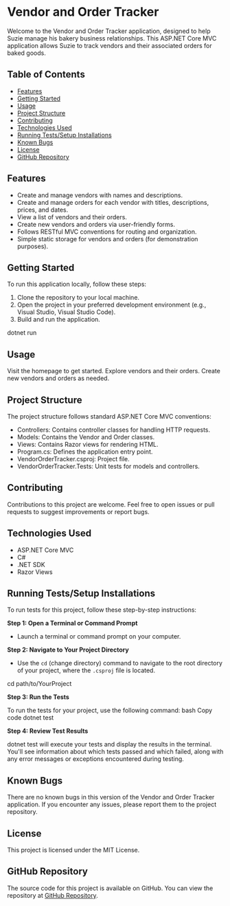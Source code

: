 # Vendor and Order Tracker

Welcome to the Vendor and Order Tracker application, designed to help Suzie manage his bakery business relationships. This ASP.NET Core MVC application allows Suzie to track vendors and their associated orders for baked goods.

## Table of Contents

- [Features](#features)
- [Getting Started](#getting-started)
- [Usage](#usage)
- [Project Structure](#project-structure)
- [Contributing](#contributing)
- [Technologies Used](#technologies-used)
- [Running Tests/Setup Installations](#running-tests)
- [Known Bugs](#known-bugs)
- [License](#license)
- [GitHub Repository](#github-repository)

## Features

- Create and manage vendors with names and descriptions.
- Create and manage orders for each vendor with titles, descriptions, prices, and dates.
- View a list of vendors and their orders.
- Create new vendors and orders via user-friendly forms.
- Follows RESTful MVC conventions for routing and organization.
- Simple static storage for vendors and orders (for demonstration purposes).

## Getting Started

To run this application locally, follow these steps:

1. Clone the repository to your local machine.
2. Open the project in your preferred development environment (e.g., Visual Studio, Visual Studio Code).
3. Build and run the application.

dotnet run

## Usage

Visit the homepage to get started.
Explore vendors and their orders.
Create new vendors and orders as needed.

## Project Structure

The project structure follows standard ASP.NET Core MVC conventions:

- Controllers: Contains controller classes for handling HTTP requests.
- Models: Contains the Vendor and Order classes.
- Views: Contains Razor views for rendering HTML.
- Program.cs: Defines the application entry point.
- VendorOrderTracker.csproj: Project file.
- VendorOrderTracker.Tests: Unit tests for models and controllers.

## Contributing

Contributions to this project are welcome. Feel free to open issues or pull requests to suggest improvements or report bugs.

## Technologies Used

- ASP.NET Core MVC
- C#
- .NET SDK
- Razor Views

## Running Tests/Setup Installations

To run tests for this project, follow these step-by-step instructions:

**Step 1: Open a Terminal or Command Prompt**

- Launch a terminal or command prompt on your computer.

**Step 2: Navigate to Your Project Directory**

- Use the `cd` (change directory) command to navigate to the root directory of your project, where the `.csproj` file is located.

cd path/to/YourProject

**Step 3: Run the Tests**

To run the tests for your project, use the following command:
bash
Copy code
dotnet test

**Step 4: Review Test Results**

dotnet test will execute your tests and display the results in the terminal. You'll see information about which tests passed and which failed, along with any error messages or exceptions encountered during testing.


## Known Bugs

There are no known bugs in this version of the Vendor and Order Tracker application. If you encounter any issues, please report them to the project repository.

## License

This project is licensed under the MIT License.

## GitHub Repository

The source code for this project is available on GitHub. You can view the repository at [GitHub Repository](https://github.com/izzy503/SuziesCafe.git).
